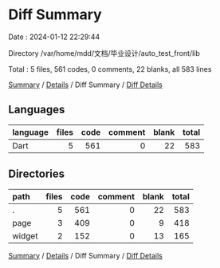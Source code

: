 # Diff Summary

Date : 2024-01-12 22:29:44

Directory /var/home/mdd/文档/毕业设计/auto_test_front/lib

Total : 5 files,  561 codes, 0 comments, 22 blanks, all 583 lines

[Summary](results.md) / [Details](details.md) / Diff Summary / [Diff Details](diff-details.md)

## Languages
| language | files | code | comment | blank | total |
| :--- | ---: | ---: | ---: | ---: | ---: |
| Dart | 5 | 561 | 0 | 22 | 583 |

## Directories
| path | files | code | comment | blank | total |
| :--- | ---: | ---: | ---: | ---: | ---: |
| . | 5 | 561 | 0 | 22 | 583 |
| page | 3 | 409 | 0 | 9 | 418 |
| widget | 2 | 152 | 0 | 13 | 165 |

[Summary](results.md) / [Details](details.md) / Diff Summary / [Diff Details](diff-details.md)